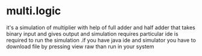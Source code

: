 # multi.logic
it's a simulation of multiplier with help of full adder and half adder that takes binary input and gives output and simulation requires 
particular ide is required to run the simulation .if you have java ide and simulator you have to download file by pressing view raw than run
in your system
